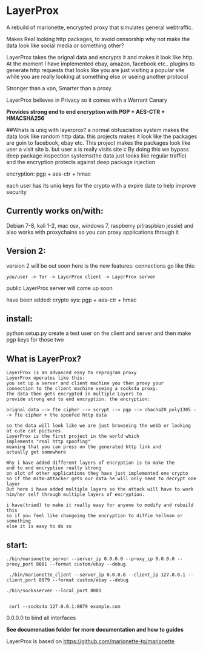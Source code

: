 # LayerProx
A rebuild of marionette, encrypted proxy that simulates general webtraffic.

Makes Real looking http packages, to avoid censorship why not make the 
data look like social media or something other?

LayerProx takes the orignal data and encrypts it and makes it look like
http. At the moment I have implemented ebay, amazon, facebook etc.. plugins to
generate http requests that looks like you are just visiting a popular site
while you are really looking at something else or useing another protocol

Stronger than a vpn, Smarter than a proxy.

LayerProx believes in Privacy so it comes with a Warrant Canary

**Provides strong end to end encryption with PGP + AES-CTR + HMACSHA256**

##Whats is uniq with layerprox?
a normal obfusciation system makes the data look like random http data. 
this projects makes it look like the packages are goin to facebook, ebay etc.
This project makes the packages look like user a visit site b. but user a is really visits site c
By doing this we bypass deep package inspection systems(the data just looks like regular traffic) and the encryption
protects against deep package injection

encryption: pgp + aes-ctr + hmac

each user has its uniq keys for the crypto with a expire date to help improve security

Currently works on/with:
-----------------------
Debian 7-8, kali 1-2, mac osx, windows 7, raspberry pi(raspbian jessie)
and also works with proxychains so you can proxy applications through it



Version 2:
-----------
version 2  will be out soon here is the new features:
connections go like this:
```console
you/user -> Tor -> LayerProx client -> LayerProx server
```
public LayerProx server will come up soon


have been added:
crypto sys: pgp + aes-ctr + hmac

install:
--------
python setup.py
create a test user on the client and server and then make pgp keys for those two

What is LayerProx?
-----------------
```console
LayerProx is an advanced easy to reprogram proxy
LayerProx operates like this:
you set up a server and client machine you then proxy your 
connection to the client machine useing a socks4a proxy. 
The data then gets encrypted in multiple Layers to 
provide strong end to end encryption. the encryption:

orignal data --> fte cipher --> scrypt --> pgp --> chacha20_poly1305 --> fte cipher + the spoofed http data 

so the data will look like we are just browseing the webb or looking 
at cute cat pictures.
LayerProx is the first project in the world which 
implements "real http spoofing" 
meaning that you can press on the generated http link and 
actually get somewhere 

Why i have added different layers of encryption is to make the 
end to end encryption really strong 
on alot of other applications they have just implemented one crypto
so if the mitm-attacker gets our data he will only need to decrypt one layer
But here i have added multiple layers so the attack will have to work 
him/her self through multiple layers of encryption.

i have(tried) to make it really easy for anyone to modify and rebuild this
so if you feel like changeing the encryption to diffie hellman or something
else it is easy to do so

```

start:
------
```console
./bin/marionette_server --server_ip 0.0.0.0 --proxy_ip 0.0.0.0 --proxy_port 8081 --format custom/ebay --debug

 ./bin/marionette_client --server_ip 0.0.0.0 --client_ip 127.0.0.1 --client_port 8079 --format custom/ebay --debug

./bin/socksserver --local_port 8081


 curl --socks4a 127.0.0.1:8079 example.com
```
0.0.0.0 to bind all interfaces 

**See documenation folder for more documentation and how to guides**


LayerProx is based on https://github.com/marionette-tg/marionette
